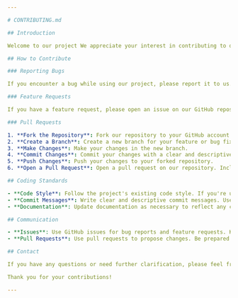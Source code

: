 ```yaml
---

# CONTRIBUTING.md

## Introduction

Welcome to our project We appreciate your interest in contributing to our open-source project. Your contributions help us improve and expand the project, making it better for everyone. This document outlines the process for contributing to our project.

## How to Contribute

### Reporting Bugs

If you encounter a bug while using our project, please report it to us. Include as much detail as possible, such as the version of the project you're using, steps to reproduce the bug, and any error messages you receive.

### Feature Requests

If you have a feature request, please open an issue on our GitHub repository. Include a detailed description of the feature and how it would benefit the project.

### Pull Requests

1. **Fork the Repository**: Fork our repository to your GitHub account.
2. **Create a Branch**: Create a new branch for your feature or bug fix.
3. **Make Changes**: Make your changes in the new branch.
4. **Commit Changes**: Commit your changes with a clear and descriptive message.
5. **Push Changes**: Push your changes to your forked repository.
6. **Open a Pull Request**: Open a pull request on our repository. Include a detailed description of your changes and how they address the issue or implement the feature.

## Coding Standards

- **Code Style**: Follow the project's existing code style. If you're unsure, refer to the `.editorconfig` file or ask for guidance.
- **Commit Messages**: Write clear and descriptive commit messages. Use the imperative mood (e.g., "Add feature" instead of "Added feature").
- **Documentation**: Update documentation as necessary to reflect any changes you make.

## Communication

- **Issues**: Use GitHub issues for bug reports and feature requests. Keep the discussion focused and relevant.
- **Pull Requests**: Use pull requests to propose changes. Be prepared to discuss your changes and address any feedback.

## Contact

If you have any questions or need further clarification, please feel free to contact us at Nirt_12023@outlook.com.

Thank you for your contributions!

---
```

